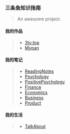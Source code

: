 ### 三条鱼知识指南

> An awesome project.

#### 我的作品 
> * [3ty.top](https://3ty.top/#/)
> * [Mypan](http://vip10.ysepan.com/)  


#### 我的笔记
> * [ReadingNotes](https://3ty.top/notes/ReadingNotes/#/)
> * [Psychology](https://3ty.top/notes/Psychology/#/)
> * [PositivePsychology](https://3ty.top/notes/PositivePsychology/#/)
> * [Finance](https://3ty.top/notes/Finance/#/)
> * [Economics](https://3ty.top/notes/Economics/#/)
> * [Business](https://3ty.top/notes/Business/#/)
> * [Product](https://3ty.top/notes/Product/#/)

#### 我的生活
> * [TalkAbout](https://3ty.top/life/TalkAbout/#/)














